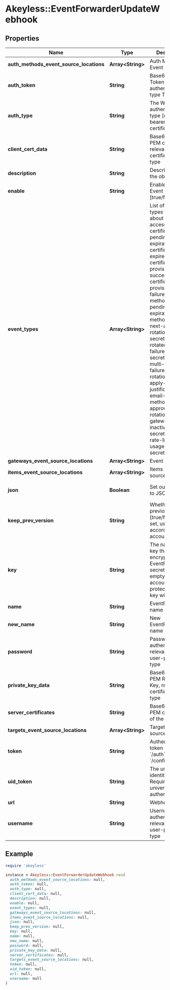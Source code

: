 # Akeyless::EventForwarderUpdateWebhook

## Properties

| Name | Type | Description | Notes |
| ---- | ---- | ----------- | ----- |
| **auth_methods_event_source_locations** | **Array&lt;String&gt;** | Auth Method Event sources | [optional] |
| **auth_token** | **String** | Base64 encoded Token string for authentication type Token | [optional] |
| **auth_type** | **String** | The Webhook authentication type [user-pass, bearer-token, certificate] | [optional][default to &#39;user-pass&#39;] |
| **client_cert_data** | **String** | Base64 encoded PEM certificate, relevant for certificate auth-type | [optional] |
| **description** | **String** | Description of the object | [optional] |
| **enable** | **String** | Enable/Disable Event Forwarder [true/false] | [optional][default to &#39;true&#39;] |
| **event_types** | **Array&lt;String&gt;** | List of event types to notify about [request-access, certificate-pending-expiration, certificate-expired, certificate-provisioning-success, certificate-provisioning-failure, auth-method-pending-expiration, auth-method-expired, next-automatic-rotation, rotated-secret-success, rotated-secret-failure, dynamic-secret-failure, multi-auth-failure, uid-rotation-failure, apply-justification, email-auth-method-approved, usage, rotation-usage, gateway-inactive, static-secret-updated, rate-limiting, usage-report, secret-sync] | [optional] |
| **gateways_event_source_locations** | **Array&lt;String&gt;** | Event sources |  |
| **items_event_source_locations** | **Array&lt;String&gt;** | Items Event sources | [optional] |
| **json** | **Boolean** | Set output format to JSON | [optional][default to false] |
| **keep_prev_version** | **String** | Whether to keep previous version [true/false]. If not set, use default according to account settings | [optional] |
| **key** | **String** | The name of a key that used to encrypt the EventForwarder secret value (if empty, the account default protectionKey key will be used) | [optional] |
| **name** | **String** | EventForwarder name |  |
| **new_name** | **String** | New EventForwarder name | [optional] |
| **password** | **String** | Password for authentication relevant for user-pass auth-type | [optional] |
| **private_key_data** | **String** | Base64 encoded PEM RSA Private Key, relevant for certificate auth-type | [optional] |
| **server_certificates** | **String** | Base64 encoded PEM certificate of the Webhook | [optional] |
| **targets_event_source_locations** | **Array&lt;String&gt;** | Targets Event sources | [optional] |
| **token** | **String** | Authentication token (see &#x60;/auth&#x60; and &#x60;/configure&#x60;) | [optional] |
| **uid_token** | **String** | The universal identity token, Required only for universal_identity authentication | [optional] |
| **url** | **String** | Webhook URL | [optional] |
| **username** | **String** | Username for authentication relevant for user-pass auth-type | [optional] |

## Example

```ruby
require 'akeyless'

instance = Akeyless::EventForwarderUpdateWebhook.new(
  auth_methods_event_source_locations: null,
  auth_token: null,
  auth_type: null,
  client_cert_data: null,
  description: null,
  enable: null,
  event_types: null,
  gateways_event_source_locations: null,
  items_event_source_locations: null,
  json: null,
  keep_prev_version: null,
  key: null,
  name: null,
  new_name: null,
  password: null,
  private_key_data: null,
  server_certificates: null,
  targets_event_source_locations: null,
  token: null,
  uid_token: null,
  url: null,
  username: null
)
```

